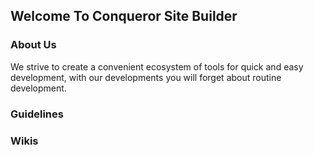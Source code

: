 ## Welcome To Conqueror Site Builder

### About Us

We strive to create a convenient ecosystem of tools for quick and easy development,
with our developments you will forget about routine development.

### Guidelines

### Wikis
